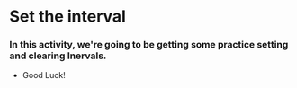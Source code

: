 # Set the interval

### In this activity, we're going to be getting some practice setting and clearing Inervals.

* Good Luck! 
